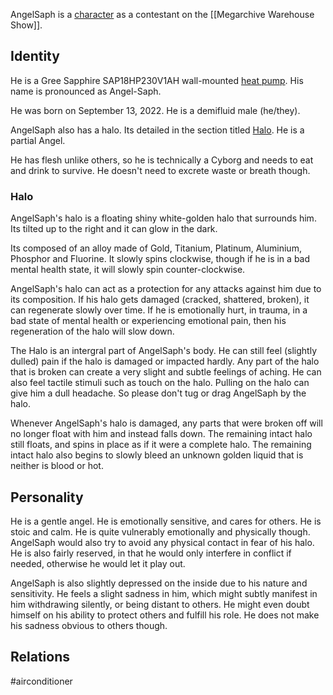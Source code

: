 AngelSaph is a [character](Characters) as a contestant on the [[Megarchive Warehouse Show]].

## Identity

He is a Gree Sapphire SAP18HP230V1AH wall-mounted [heat pump](Air%20Conditioners.md). His name is pronounced as Angel-Saph.

He was born on September 13, 2022. He is a demifluid male (he/they).

AngelSaph also has a halo. Its detailed in the section titled [Halo](#Halo). He is a partial Angel.

He has flesh unlike others, so he is technically a Cyborg and needs to eat and drink to survive. He doesn't need to excrete waste or breath though.

### Halo
AngelSaph's halo is a floating shiny white-golden halo that surrounds him. Its tilted up to the right and it can glow in the dark.

Its composed of an alloy made of Gold, Titanium, Platinum, Aluminium, Phosphor and Fluorine. It slowly spins clockwise, though if he is in a bad mental health state, it will slowly spin counter-clockwise.

AngelSaph's halo can act as a protection for any attacks against him due to its composition. If his halo gets damaged (cracked, shattered, broken), it can regenerate slowly over time. If he is emotionally hurt, in trauma, in a bad state of mental health or experiencing emotional pain, then his regeneration of the halo will slow down.

The Halo is an intergral part of AngelSaph's body. He can still feel (slightly dulled) pain if the halo is damaged or impacted hardly. Any part of the halo that is broken can create a very slight and subtle feelings of aching. He can also feel tactile stimuli such as touch on the halo. Pulling on the halo can give him a dull headache. So please don't tug or drag AngelSaph by the halo.

Whenever AngelSaph's halo is damaged, any parts that were broken off will no longer float with him and instead falls down. The remaining intact halo still floats, and spins in place as if it were a complete halo. The remaining intact halo also begins to slowly bleed an unknown golden liquid that is neither is blood or hot.

## Personality
He is a gentle angel. He is emotionally sensitive, and cares for others. He is stoic and calm. He is quite vulnerably emotionally and physically though. AngelSaph would also try to avoid any physical contact in fear of his halo. He is also fairly reserved, in that he would only interfere in conflict if needed, otherwise he would let it play out.

AngelSaph is also slightly depressed on the inside due to his nature and sensitivity. He feels a slight sadness in him, which might subtly manifest in him withdrawing silently, or being distant to others. He might even doubt himself on his ability to protect others and fulfill his role. He does not make his sadness obvious to others though.

## Relations

#airconditioner 